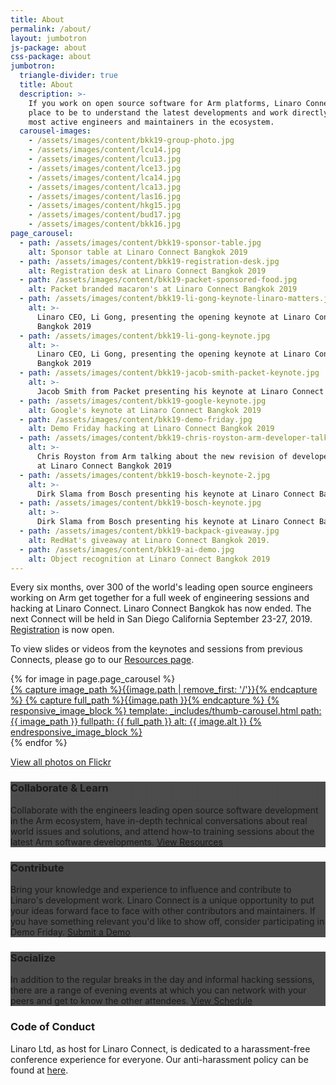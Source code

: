 ```yaml
---
title: About
permalink: /about/
layout: jumbotron
js-package: about
css-package: about
jumbotron:
  triangle-divider: true
  title: About
  description: >-
    If you work on open source software for Arm platforms, Linaro Connect is the
    place to be to understand the latest developments and work directly with the
    most active engineers and maintainers in the ecosystem.
  carousel-images:
    - /assets/images/content/bkk19-group-photo.jpg
    - /assets/images/content/lcu14.jpg
    - /assets/images/content/lcu13.jpg
    - /assets/images/content/lce13.jpg
    - /assets/images/content/lca14.jpg
    - /assets/images/content/lca13.jpg
    - /assets/images/content/las16.jpg
    - /assets/images/content/hkg15.jpg
    - /assets/images/content/bud17.jpg
    - /assets/images/content/bkk16.jpg
page_carousel:
  - path: /assets/images/content/bkk19-sponsor-table.jpg
    alt: Sponsor table at Linaro Connect Bangkok 2019
  - path: /assets/images/content/bkk19-registration-desk.jpg
    alt: Registration desk at Linaro Connect Bangkok 2019
  - path: /assets/images/content/bkk19-packet-sponsored-food.jpg
    alt: Packet branded macaron's at Linaro Connect Bangkok 2019
  - path: /assets/images/content/bkk19-li-gong-keynote-linaro-matters.jpg
    alt: >-
      Linaro CEO, Li Gong, presenting the opening keynote at Linaro Connect
      Bangkok 2019
  - path: /assets/images/content/bkk19-li-gong-keynote.jpg
    alt: >-
      Linaro CEO, Li Gong, presenting the opening keynote at Linaro Connect
      Bangkok 2019
  - path: /assets/images/content/bkk19-jacob-smith-packet-keynote.jpg
    alt: >-
      Jacob Smith from Packet presenting his keynote at Linaro Connect Bangkok 2019
  - path: /assets/images/content/bkk19-google-keynote.jpg
    alt: Google's keynote at Linaro Connect Bangkok 2019
  - path: /assets/images/content/bkk19-demo-friday.jpg
    alt: Demo Friday hacking at Linaro Connect Bangkok 2019
  - path: /assets/images/content/bkk19-chris-royston-arm-developer-talk.jpg
    alt: >-
      Chris Royston from Arm talking about the new revision of developer.arm.com
      at Linaro Connect Bangkok 2019
  - path: /assets/images/content/bkk19-bosch-keynote-2.jpg
    alt: >-
      Dirk Slama from Bosch presenting his keynote at Linaro Connect Bangkok 2019
  - path: /assets/images/content/bkk19-bosch-keynote.jpg
    alt: >-
      Dirk Slama from Bosch presenting his keynote at Linaro Connect Bangkok 2019
  - path: /assets/images/content/bkk19-backpack-giveaway.jpg
    alt: RedHat's giveaway at Linaro Connect Bangkok 2019.
  - path: /assets/images/content/bkk19-ai-demo.jpg
    alt: Object recognition at Linaro Connect Bangkok 2019
---
```

<div class="row content p-t-40 p-b-40 text-center" id="content-container">
    <div class="container">
        <div class="col-xs-12">
       <p>Every six months, over 300 of the world's leading open source engineers working on Arm get together for a full week of engineering sessions and hacking at Linaro Connect. Linaro Connect Bangkok has now ended. The next Connect will be held in San Diego California September 23-27, 2019. <a href="https://connect.linaro.org/register/">Registration</a> is now open.&nbsp;</p>
       <p>To view slides or videos from the keynotes and sessions from previous Connects, please go to our <a href="/resources/">Resources page</a>.</p>
        </div>
    </div>
</div>
<div class="row content p-t-40 p-b-40 shadowed-row" id="image-row">
    <div class="owl-carousel owl-theme">
        {% for image in page.page_carousel %}
            <div class="activity-block item">
                <a href="#" data-featherlight="{{image.path}}">
                    {% capture image_path %}{{image.path | remove_first: '/'}}{% endcapture %}
                    {% capture full_path %}{{image.path }}{% endcapture %}
                    {% responsive_image_block %}
                    template: _includes/thumb-carousel.html
                    path: {{ image_path }}
                    fullpath: {{ full_path }}
                    alt: {{ image.alt }}
                    {% endresponsive_image_block %}
                </a>
            </div>
        {% endfor %}
    </div>
    <p class="text-center">
        <a href="https://www.flickr.com/photos/linaroorg/albums" class="btn btn-primary">View all photos on Flickr</a>
    </p>
</div>
<div class="row content p-t-40 p-b-40" id="about-block-row">
    <div class="container">
        <div class="col-md-4">
            <div class="about-block text-center" style="background: linear-gradient(
            rgba(0, 0, 0, 0.7), 
            rgba(0, 0, 0, 0.7)
            ), url(/assets/images/content/collaborate-and-learn.jpg);  background-size: cover;">
                <h3>Collaborate & Learn</h3>
                <p>
                    Collaborate with the engineers leading open source software development in the Arm ecosystem, have in-depth technical conversations about real world issues and solutions, and attend how-to training sessions about the latest Arm software developments.
                    <a href="/schedule/" class="btn btn-primary center-block m-t-20">View Resources</a>
                </p>
            </div>
        </div>
        <div class="col-md-4">
            <div class="about-block text-center" style="background: linear-gradient(
            rgba(0, 0, 0, 0.7), 
            rgba(0, 0, 0, 0.7)
            ), url(/assets/images/content/contribute.jpg);  background-size: cover;">
                <h3>Contribute</h3>
                <p>
                    Bring your knowledge and experience to influence and contribute to Linaro's development work. Linaro Connect is a unique opportunity to put your ideas forward face to face with other contributors and maintainers. If you have something relevant you'd like to show off, consider participating in Demo Friday.
                    <a href="/demo-friday/" class="btn btn-primary center-block m-t-20">Submit a Demo</a>
                </p>
            </div>
        </div>
        <div class="col-md-4">
            <div class="about-block text-center" style="background: linear-gradient(
            rgba(0, 0, 0, 0.7), 
            rgba(0, 0, 0, 0.7)
            ), url(/assets/images/content/socialize.jpg);  background-size: cover;">
                <h3>Socialize</h3>
                <p>
                In addition to the regular breaks in the day and informal hacking sessions, there are a range of evening events at which you can network with your peers and get to know the other attendees.
                <a href="/schedule/" class="btn btn-primary center-block m-t-20">View Schedule</a>
                </p>
            </div>
        </div>
    </div>  
</div>

<div class="row content p-t-40 p-b-40 text-center" id="code-of-conduct">
    <div class="container">
        <div class="col-xs-12 text-center">
            <h3>Code of Conduct</h3>
            <p>
            Linaro Ltd, as host for Linaro Connect, is dedicated to a harassment-free conference experience for everyone. Our anti-harassment policy can be found at <a href="/code-of-conduct/">here</a>.
            </p>
        </div>
    </div>
</div>